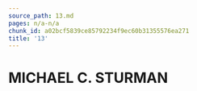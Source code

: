 ```yaml
---
source_path: 13.md
pages: n/a-n/a
chunk_id: a02bcf5839ce85792234f9ec60b31355576ea271
title: '13'
---
```

# MICHAEL C. STURMAN
